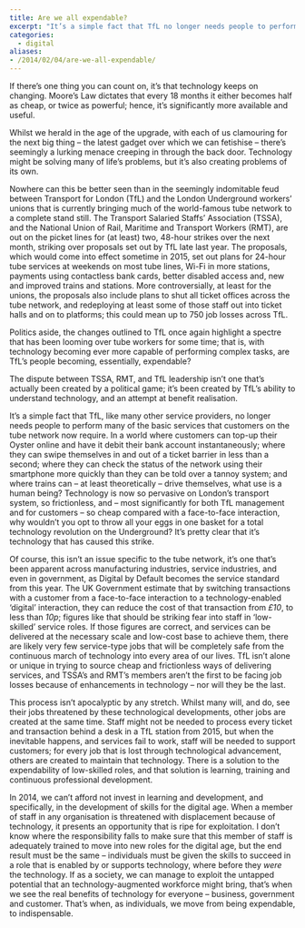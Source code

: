 ```yaml
---
title: Are we all expendable?
excerpt: "It’s a simple fact that TfL no longer needs people to perform many of the basic services that customers on the tube network now require."
categories:
  - digital
aliases:
- /2014/02/04/are-we-all-expendable/
---
```

If there’s one thing you can count on, it’s that technology keeps on changing. Moore’s Law dictates that every 18 months it either becomes half as cheap, or twice as powerful; hence, it’s significantly more available and useful. 

Whilst we herald in the age of the upgrade, with each of us clamouring for the next big thing – the latest gadget over which we can fetishise – there’s seemingly a lurking menace creeping in through the back door. Technology might be solving many of life’s problems, but it’s also creating problems of its own.

Nowhere can this be better seen than in the seemingly indomitable feud between Transport for London (TfL) and the London Underground workers’ unions that is currently bringing much of the world-famous tube network to a complete stand still. The Transport Salaried Staffs’ Association (TSSA), and the National Union of Rail, Maritime and Transport Workers (RMT), are out on the picket lines for (at least) two, 48-hour strikes over the next month, striking over proposals set out by TfL late last year. The proposals, which would come into effect sometime in 2015, set out plans for 24-hour tube services at weekends on most tube lines, Wi-Fi in more stations, payments using contactless bank cards, better disabled access and, new and improved trains and stations. More controversially, at least for the unions, the proposals also include plans to shut all ticket offices across the tube network, and redeploying at least some of those staff out into ticket halls and on to platforms; this could mean up to 750 job losses across TfL.

Politics aside, the changes outlined to TfL once again highlight a spectre that has been looming over tube workers for some time; that is, with technology becoming ever more capable of performing complex tasks, are TfL’s people becoming, essentially, expendable?

The dispute between TSSA, RMT, and TfL leadership isn’t one that’s actually been created by a political game; it’s been created by TfL’s ability to understand technology, and an attempt at benefit realisation.

It’s a simple fact that TfL, like many other service providers, no longer needs people to perform many of the basic services that customers on the tube network now require. In a world where customers can top-up their Oyster online and have it debit their bank account instantaneously; where they can swipe themselves in and out of a ticket barrier in less than a second; where they can check the status of the network using their smartphone more quickly than they can be told over a tannoy system; and where trains can – at least theoretically – drive themselves, what use is a human being? Technology is now so pervasive on London’s transport system, so frictionless, and – most significantly for both TfL management and for customers – so cheap compared with a face-to-face interaction, why wouldn’t you opt to throw all your eggs in one basket for a total technology revolution on the Underground? It’s pretty clear that it’s technology that has caused this strike.

Of course, this isn’t an issue specific to the tube network, it’s one that’s been apparent across manufacturing industries, service industries, and even in government, as Digital by Default becomes the service standard from this year. The UK Government estimate that by switching transactions with a customer from a face-to-face interaction to a technology-enabled ‘digital’ interaction, they can reduce the cost of that transaction from *£10*, to less than *10p*; figures like that should be striking fear into staff in ‘low-skilled’ service roles. If those figures are correct, and services can be delivered at the necessary scale and low-cost base to achieve them, there are likely very few service-type jobs that will be completely safe from the continuous march of technology into every area of our lives. TfL isn’t alone or unique in trying to source cheap and frictionless ways of delivering services, and TSSA’s and RMT’s members aren’t the first to be facing job losses because of enhancements in technology – nor will they be the last.

This process isn’t apocalyptic by any stretch. Whilst many will, and do, see their jobs threatened by these technological developments, other jobs are created at the same time. Staff might not be needed to process every ticket and transaction behind a desk in a TfL station from 2015, but when the inevitable happens, and services fail to work, staff will be needed to support customers; for every job that is lost through technological advancement, others are created to maintain that technology. There is a solution to the expendability of low-skilled roles, and that solution is learning, training and continuous professional development.

In 2014, we can’t afford not invest in learning and development, and specifically, in the development of skills for the digital age. When a member of staff in any organisation is threatened with displacement because of technology, it presents an opportunity that is ripe for exploitation. I don&#8217;t know where the responsibility falls to make sure that this member of staff is adequately trained to move into new roles for the digital age, but the end result must be the same – individuals must be given the skills to succeed in a role that is enabled by or supports technology, where before they *were* the technology. If as a society, we can manage to exploit the untapped potential that an technology-augmented workforce might bring, that’s when we see the real benefits of technology for everyone – business, government and customer. That’s when, as individuals, we move from being expendable, to indispensable.
